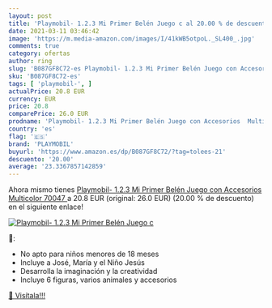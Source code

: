 ```yaml
---
layout: post
title: 'Playmobil- 1.2.3 Mi Primer Belén Juego c al 20.00 % de descuento'
date: 2021-03-11 03:46:42
image: 'https://m.media-amazon.com/images/I/41kWB5otpoL._SL400_.jpg'
comments: true
category: ofertas
author: ring
slug: 'B087GF8C72-es Playmobil- 1.2.3 Mi Primer Belén Juego con Accesorios...'
sku: 'B087GF8C72-es'
tags: [ 'playmobil-', ]
actualPrice: 20.8 EUR
currency: EUR
price: 20.8
comparePrice: 26.0 EUR
prodname: 'Playmobil- 1.2.3 Mi Primer Belén Juego con Accesorios  Multicolor  70047 '
country: 'es'
flag: '🇪🇸'
brand: 'PLAYMOBIL'
buyurl: 'https://www.amazon.es/dp/B087GF8C72/?tag=tolees-21'
descuento: '20.00'
average: '23.3367857142859'
---
```


Ahora mismo tienes [Playmobil- 1.2.3 Mi Primer Belén Juego con Accesorios  Multicolor  70047 ](https://www.amazon.es/dp/B087GF8C72/?tag=tolees-21) a 20.8 EUR (original: 26.0 EUR) (20.00 %  de descuento) en el siguiente enlace!

[![Playmobil- 1.2.3 Mi Primer Belén Juego c](https://m.media-amazon.com/images/I/41kWB5otpoL._SL400_.jpg)](https://www.amazon.es/dp/B087GF8C72/?tag=tolees-21)

🔎:

- No apto para niños menores de 18 meses
- Incluye a José, María y el Niño Jesús
- Desarrolla la imaginación y la creatividad
- Incluye 6 figuras, varios animales y accesorios

[🛒 Visítala!!!](https://www.amazon.es/dp/B087GF8C72/?tag=tolees-21)
